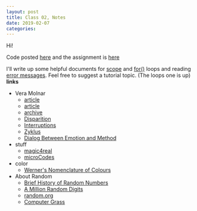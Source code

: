 ```yaml
---
layout: post
title: Class 02, Notes
date: 2019-02-07
categories:
---
```


Hi!

Code posted [here](https://github.com/ajbajb/ARTTECH3135-spring2019) and the assignment is [here](https://ajbajb.github.io/ARTTECH3135-spring2019/assignments/02a.html)


I'll write up some helpful documents for [scope](_) and [for()](https://ajbajb.github.io/ARTTECH3135-spring2019/tutorials/02_loops.html) loops and reading [error messages](_). Feel free to suggest a tutorial topic.
 (The loops one is up)
__links__

- Vera Molnar
    - [article](https://frieze.com/article/vera-molnar)
    - [article](https://hyperallergic.com/437834/vera-molnar-drawings-1949-1986-senior-and-shopmaker-gallery-2018/)
    - [archive](http://dam.org/artists/phase-one/vera-molnar/artworks-bodies-of-work)
    - [Disparition](http://dada.compart-bremen.de/item/artwork/130)
    - [Interruptions](http://dam.org/artists/phase-one/vera-molnar/artworks-bodies-of-work/works-from-the-1960s-70s)
    - [Zyklus](http://dada.compart-bremen.de/item/artwork/128)
    - [Dialog Between Emotion and Method](http://dada.compart-bremen.de/item/artwork/127)
- stuff
    - [magic4real](https://larkvcr.com/projects/magic4real/)
    - [microCodes](https://web.archive.org/web/20120418044302/http://pallit.lhi.is/microcodes)
- color
    - [Werner's Nomenclature of Colours](https://www.c82.net/werner/)
- About Random
    - [Brief History of Random Numbers](https://medium.freecodecamp.org/a-brief-history-of-random-numbers-9498737f5b6c)
    - [A Million Random Digits](http://www.servinglibrary.org/journal/3/a-million-random-digits)
    - [random.org](https://www.random.org/)
    - [Computer Grass](https://www.atariarchives.org/artist/sec5.php)
